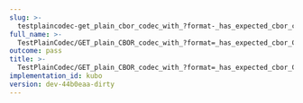 ```yaml
---
slug: >-
  testplaincodec-get_plain_cbor_codec_with_?format-_has_expected_cbor_content-type_and_body_as-is-body
full_name: >-
  TestPlainCodec/GET_plain_CBOR_codec_with_?format=_has_expected_cbor_Content-Type_and_body_as-is/Body
outcome: pass
title: >-
  TestPlainCodec/GET_plain_CBOR_codec_with_?format=_has_expected_cbor_Content-Type_and_body_as-is/Body
implementation_id: kubo
version: dev-44b0eaa-dirty
---
```



